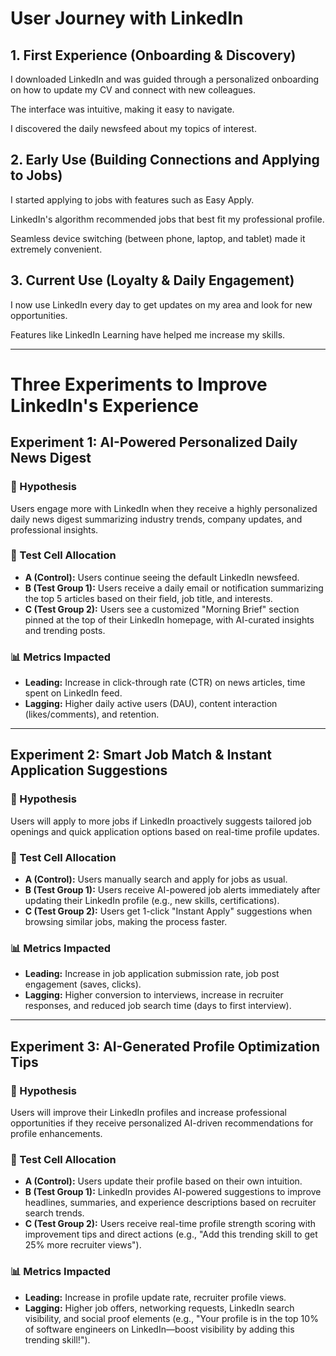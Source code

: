 # User Journey with LinkedIn

## 1. First Experience (Onboarding & Discovery)
I downloaded LinkedIn and was guided through a personalized onboarding on how to update my CV and connect with new colleagues.

The interface was intuitive, making it easy to navigate.

I discovered the daily newsfeed about my topics of interest.

## 2. Early Use (Building Connections and Applying to Jobs)
I started applying to jobs with features such as Easy Apply.

LinkedIn's algorithm recommended jobs that best fit my professional profile.

Seamless device switching (between phone, laptop, and tablet) made it extremely convenient.

## 3. Current Use (Loyalty & Daily Engagement)
I now use LinkedIn every day to get updates on my area and look for new opportunities.

Features like LinkedIn Learning have helped me increase my skills.

---

# Three Experiments to Improve LinkedIn's Experience

## Experiment 1: AI-Powered Personalized Daily News Digest

### 🎯 Hypothesis
Users engage more with LinkedIn when they receive a highly personalized daily news digest summarizing industry trends, company updates, and professional insights.

### 🧪 Test Cell Allocation
- **A (Control):** Users continue seeing the default LinkedIn newsfeed.
- **B (Test Group 1):** Users receive a daily email or notification summarizing the top 5 articles based on their field, job title, and interests.
- **C (Test Group 2):** Users see a customized "Morning Brief" section pinned at the top of their LinkedIn homepage, with AI-curated insights and trending posts.

### 📊 Metrics Impacted
- **Leading:** Increase in click-through rate (CTR) on news articles, time spent on LinkedIn feed.
- **Lagging:** Higher daily active users (DAU), content interaction (likes/comments), and retention.

---

## Experiment 2: Smart Job Match & Instant Application Suggestions

### 🎯 Hypothesis
Users will apply to more jobs if LinkedIn proactively suggests tailored job openings and quick application options based on real-time profile updates.

### 🧪 Test Cell Allocation
- **A (Control):** Users manually search and apply for jobs as usual.
- **B (Test Group 1):** Users receive AI-powered job alerts immediately after updating their LinkedIn profile (e.g., new skills, certifications).
- **C (Test Group 2):** Users get 1-click "Instant Apply" suggestions when browsing similar jobs, making the process faster.

### 📊 Metrics Impacted
- **Leading:** Increase in job application submission rate, job post engagement (saves, clicks).
- **Lagging:** Higher conversion to interviews, increase in recruiter responses, and reduced job search time (days to first interview).

---

## Experiment 3: AI-Generated Profile Optimization Tips

### 🎯 Hypothesis
Users will improve their LinkedIn profiles and increase professional opportunities if they receive personalized AI-driven recommendations for profile enhancements.

### 🧪 Test Cell Allocation
- **A (Control):** Users update their profile based on their own intuition.
- **B (Test Group 1):** LinkedIn provides AI-powered suggestions to improve headlines, summaries, and experience descriptions based on recruiter search trends.
- **C (Test Group 2):** Users receive real-time profile strength scoring with improvement tips and direct actions (e.g., "Add this trending skill to get 25% more recruiter views").

### 📊 Metrics Impacted
- **Leading:** Increase in profile update rate, recruiter profile views.
- **Lagging:** Higher job offers, networking requests, LinkedIn search visibility, and social proof elements (e.g., "Your profile is in the top 10% of software engineers on LinkedIn—boost visibility by adding this trending skill!").
